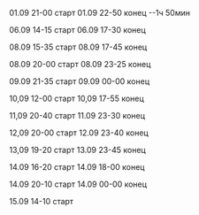 01.09 21-00 старт
01.09 22-50 конец
--1ч 50мин

06.09 14-15 старт
06.09 17-30 конец


08.09 15-35 старт
08.09 17-45 конец

08.09 20-00 старт
08.09 23-25 конец

09.09 21-35 старт
09.09 00-00 конец

10,09 12-00 старт
10,09 17-55 конец

11,09 20-40 старт
11.09 23-30 конец

12,09 20-00 старт
12.09 23-40 конец

13,09 19-20 старт
13.09 23-45 конец

14.09 16-20 старт
14.09 18-00 конец

14.09 20-10 старт
14.09 00-00 конец

15.09 14-10 старт